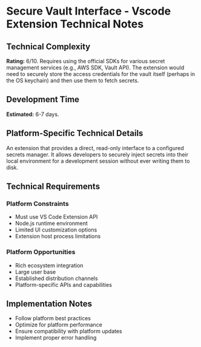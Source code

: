 # Secure Vault Interface - Vscode Extension Technical Notes

## Technical Complexity
**Rating:** 6/10. Requires using the official SDKs for various secret management services (e.g., AWS SDK, Vault API). The extension would need to securely store the access credentials for the vault itself (perhaps in the OS keychain) and then use them to fetch secrets.

## Development Time
**Estimated:** 6-7 days.

## Platform-Specific Technical Details
An extension that provides a direct, read-only interface to a configured secrets manager. It allows developers to securely inject secrets into their local environment for a development session without ever writing them to disk.

## Technical Requirements

### Platform Constraints
- Must use VS Code Extension API
- Node.js runtime environment
- Limited UI customization options
- Extension host process limitations

### Platform Opportunities
- Rich ecosystem integration
- Large user base
- Established distribution channels
- Platform-specific APIs and capabilities

## Implementation Notes
- Follow platform best practices
- Optimize for platform performance
- Ensure compatibility with platform updates
- Implement proper error handling
